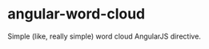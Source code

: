 angular-word-cloud
==================

Simple (like, really simple) word cloud AngularJS directive.
